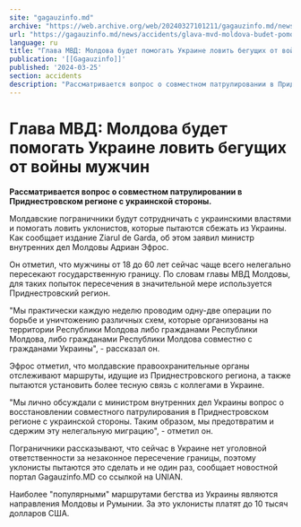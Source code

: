 ```yaml
---
site: "gagauzinfo.md"
archive: "https://web.archive.org/web/20240327101211/gagauzinfo.md/news/accidents/glava-mvd-moldova-budet-pomogat-ukraine-lovit-beguschih-ot-voini-muzhchin"
url: "https://gagauzinfo.md/news/accidents/glava-mvd-moldova-budet-pomogat-ukraine-lovit-beguschih-ot-voini-muzhchin"
language: ru
title: "Глава МВД: Молдова будет помогать Украине ловить бегущих от войны мужчин"
publication: '[[Gagauzinfo]]'
published: '2024-03-25'
section: accidents
description: "Рассматривается вопрос о совместном патрулировании в Приднестровском регионе с украинской стороны."
---
```


# Глава МВД: Молдова будет помогать Украине ловить бегущих от войны мужчин

**Рассматривается вопрос о совместном патрулировании в Приднестровском регионе с украинской стороны.**

Молдавские пограничники будут сотрудничать с украинскими властями и помогать ловить уклонистов, которые пытаются сбежать из Украины. Как сообщает издание Ziarul de Garda, об этом заявил министр внутренних дел Молдовы Адриан Эфрос.

Он отметил, что мужчины от 18 до 60 лет сейчас чаще всего нелегально пересекают государственную границу. По словам главы МВД Молдовы, для таких попыток пересечения в значительной мере используется Приднестровский регион.

"Мы практически каждую неделю проводим одну-две операции по борьбе и уничтожению различных схем, которые организованы на территории Республики Молдова либо гражданами Республики Молдова, либо гражданами Республики Молдова совместно с гражданами Украины", - рассказал он.

Эфрос отметил, что молдавские правоохранительные органы отслеживают маршруты, идущие из Приднестровского региона, а также пытаются установить более тесную связь с коллегами в Украине.

"Мы лично обсуждали с министром внутренних дел Украины вопрос о восстановлении совместного патрулирования в Приднестровском регионе с украинской стороны. Таким образом, мы предотвратим и сдержим эту нелегальную миграцию", - отметил он.

Пограничники рассказывают, что сейчас в Украине нет уголовной ответственности за незаконное пересечение границы, поэтому уклонисты пытаются это сделать и не один раз, сообщает новостной портал Gagauzinfo.MD со ссылкой на UNIAN.

Наиболее "популярными" маршрутами бегства из Украины являются направления Молдовы и Румынии. За это уклонисты платят до 10 тысяч долларов США.